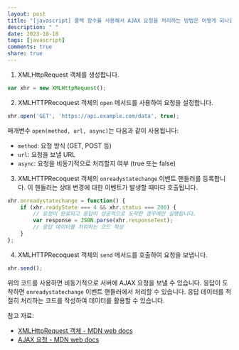```yaml
---
layout: post
title: "[javascript] 콜백 함수를 사용해서 AJAX 요청을 처리하는 방법은 어떻게 되나요?"
description: " "
date: 2023-10-18
tags: [javascript]
comments: true
share: true
---
```


1. XMLHttpRequest 객체를 생성합니다.
```javascript
var xhr = new XMLHttpRequest();
```

2. XMLHTTPRecoquest 객체의 `open` 메서드를 사용하여 요청을 설정합니다.
```javascript
xhr.open('GET', 'https://api.example.com/data', true);
```
매개변수 `open(method, url, async)`는 다음과 같이 사용됩니다:
- `method`: 요청 방식 (GET, POST 등)
- `url`: 요청을 보낼 URL
- `async`: 요청을 비동기적으로 처리할지 여부 (true 또는 false)

3. XMLHTTPRecoquest 객체의 `onreadystatechange` 이벤트 핸들러를 등록합니다. 이 핸들러는 상태 변경에 대한 이벤트가 발생할 때마다 호출됩니다.
```javascript
xhr.onreadystatechange = function() {
    if (xhr.readyState === 4 && xhr.status === 200) {
        // 요청이 완료되고 응답이 성공적으로 도착한 경우에만 실행됩니다.
        var response = JSON.parse(xhr.responseText);
        // 응답 데이터를 처리하는 코드 작성
    }
};
```

4. XMLHTTPRecoquest 객체의 `send` 메서드를 호출하여 요청을 보냅니다.
```javascript
xhr.send();
```

위의 코드를 사용하면 비동기적으로 서버에 AJAX 요청을 보낼 수 있습니다. 응답이 도착하면 `onreadystatechange` 이벤트 핸들러에서 처리할 수 있습니다. 응답 데이터를 적절히 처리하는 코드를 작성하여 데이터를 활용할 수 있습니다.

참고 자료:
- [XMLHttpRequest 객체 - MDN web docs](https://developer.mozilla.org/ko/docs/Web/API/XMLHttpRequest)
- [AJAX 요청 - MDN web docs](https://developer.mozilla.org/ko/docs/Web/Guide/AJAX)